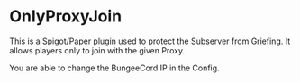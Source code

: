 # OnlyProxyJoin
This is a Spigot/Paper plugin used to protect the Subserver from Griefing. It allows players only to join with the given Proxy.

You are able to change the BungeeCord IP in the Config.
